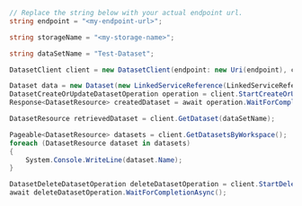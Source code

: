 ```C# Snippet:CreateDatasetClientPrep
// Replace the string below with your actual endpoint url.
string endpoint = "<my-endpoint-url>";

string storageName = "<my-storage-name>";

string dataSetName = "Test-Dataset";
```

```C# Snippet:CreateDatasetClient
DatasetClient client = new DatasetClient(endpoint: new Uri(endpoint), credential: new DefaultAzureCredential());
```

```C# Snippet:CreateDataset
Dataset data = new Dataset(new LinkedServiceReference(LinkedServiceReferenceType.LinkedServiceReference, storageName));
DatasetCreateOrUpdateDatasetOperation operation = client.StartCreateOrUpdateDataset(dataSetName, new DatasetResource(data));
Response<DatasetResource> createdDataset = await operation.WaitForCompletionAsync();
```

```C# Snippet:RetrieveDataset
DatasetResource retrievedDataset = client.GetDataset(dataSetName);
```

```C# Snippet:ListDatasets
Pageable<DatasetResource> datasets = client.GetDatasetsByWorkspace();
foreach (DatasetResource dataset in datasets)
{
    System.Console.WriteLine(dataset.Name);
}
```

```C# Snippet:DeleteDataset
DatasetDeleteDatasetOperation deleteDatasetOperation = client.StartDeleteDataset(dataSetName);
await deleteDatasetOperation.WaitForCompletionAsync();
```